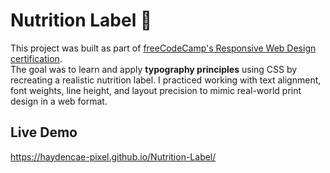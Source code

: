 # Nutrition Label 🧾

This project was built as part of [freeCodeCamp's Responsive Web Design certification](https://www.freecodecamp.org/learn/).  
The goal was to learn and apply **typography principles** using CSS by recreating a realistic nutrition label. I practiced working with text alignment, font weights, line height, and layout precision to mimic real-world print design in a web format.

## Live Demo
https://haydencae-pixel.github.io/Nutrition-Label/
